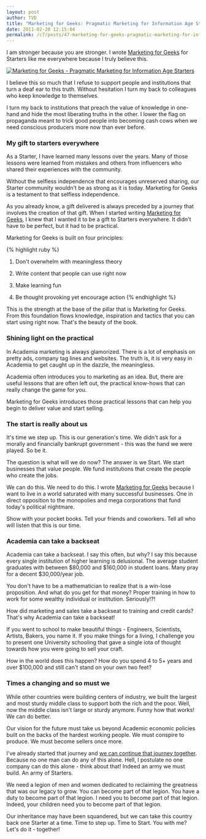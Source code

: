 ```yaml
---
layout: post
author: TVD
title: "Marketing for Geeks: Pragmatic Marketing for Information Age Starters"
date: 2011-02-20 12:15:04
permalink: /c7/posts/47-marketing-for-geeks-pragmatic-marketing-for-information-age-starters
---
```


I am stronger because you are stronger. I wrote [Marketing for Geeks][1] for Starters like me everywhere because I truly believe this.

<a href="http://techoctave.com/marketing-for-geeks"><img src="https://techoctave.com/c7/static/marketing-for-geeks-front-and-back-cover.png" alt="Marketing for Geeks - Pragmatic Marketing for Information Age Starters"/></a>

I believe this so much that I refuse to support people and institutions that turn a deaf ear to this truth. Without hesitation I turn my back to colleagues who keep knowledge to themselves.

I turn my back to institutions that preach the value of knowledge in one-hand and hide the most liberating truths in the other. I lower the flag on propaganda meant to trick good people into becoming cash cows when we need conscious producers more now than ever before.

### My gift to starters everywhere

As a Starter, I have learned many lessons over the years. Many of those lessons were learned from mistakes and others from influencers who shared their experiences with the community.

Without the selfless independence that encourages unreserved sharing, our Starter community wouldn't be as strong as it is today. Marketing for Geeks is  a testament to that selfless independence. 

As you already know, a gift delivered is always preceded by a journey that involves the creation of that gift. When I started writing [Marketing for Geeks][3], I knew that I wanted it to be a gift to Starters everywhere. It didn't have to be perfect, but it had to be practical.

Marketing for Geeks is built on four principles:

{% highlight ruby %}
1. Don't overwhelm with meaningless theory 

2. Write content that people can use right now

3. Make learning fun

4. Be thought provoking yet encourage action
{% endhighlight %}

This is the strength at the base of the pillar that is Marketing for Geeks. From this foundation flows knowledge, inspiration and tactics that you can start using right now. That's the beauty of the book.

### Shining light on the practical

In Academia marketing is always glamorized. There is a lot of emphasis on pretty ads, company tag lines and websites. The truth is, it is very easy in Academia to get caught up in the dazzle, the meaningless.

Academia often introduces you to marketing as an idea. But, there are useful lessons that are often left out, the practical know-hows that can really change the game for you. 

Marketing for Geeks introduces those practical lessons that can help you begin to deliver value and start selling.

### The start is really about us

It's time we step up. This is our generation's time. We didn't ask for a morally and financially bankrupt government - this was the hand we were played. So be it.

The question is what will we do now? The answer is we Start. We start businesses that value people. We fund institutions that create the people who create the jobs.

We can do this. We need to do this. I wrote [Marketing for Geeks][4] because I want to live in a world saturated with many successful businesses. One in direct opposition to the monopolies and mega corporations that fund today's political nightmare.

Show with your pocket books. Tell your friends and coworkers. Tell all who will listen that this is our time.

### Academia can take a backseat

Academia can take a backseat. I say this often, but why? I say this because every single institution of higher learning is delusional. The average student graduates with between $80,000 and $160,000 in student loans. Many pray for a decent $30,000/year job.

You don't have to be a mathematician to realize that is a win-lose proposition. And what do you get for that money? Proper training in how to work for some wealthy individual or institution. Seriously!?!

How did marketing and sales take a backseat to training and credit cards? That's why Academia can take a backseat!

If you went to school to make beautiful things - Engineers, Scientists, Artists, Bakers, you name it. If you make things for a living, I challenge you to present one University schooling that gave a single iota of thought towards how you were going to sell your craft.

How in the world does this happen? How do you spend 4 to 5+ years and over $100,000 and still can't stand on your own two feet? 

### Times a changing and so must we

While other countries were building centers of industry, we built the largest and most sturdy middle class to support both the rich and the poor. Well, now the middle class isn't large or sturdy anymore. Funny how that works! We can do better.

Our vision for the future must take us beyond Academic economic policies built on the backs of the hardest working people. We must conspire to produce. We must become sellers once more.

I've already started that journey and [we can continue that journey together][5]. Because no one man can do any of this alone. Hell, I postulate no one company can do this alone - think about that! Indeed an army we must build. An army of Starters.

We need a legion of men and women dedicated to reclaiming the greatness that was our legacy to grow. You can become part of that legion. You have a duty to become part of that legion. I need you to become part of that legion. Indeed, your children need you to become part of that legion.

Our inheritance may have been squandered, but we can take this country back one Starter at a time. Time to step up. Time to Start. You with me? Let's do it - together!


  [1]: http://techoctave.com/marketing-for-geeks
  [2]: https://techoctave.com/c7/static/marketing-for-geeks-front-and-back-cover.png
  [3]: http://techoctave.com/marketing-for-geeks
  [4]: http://techoctave.com/marketing-for-geeks
  [5]: http://techoctave.com/marketing-for-geeks

